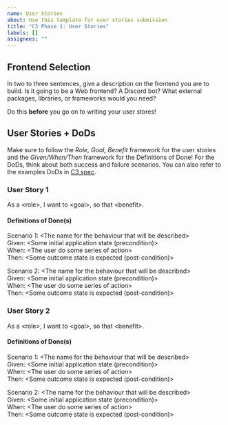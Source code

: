 ```yaml
---
name: User Stories
about: Use this template for user stories submission
title: "C3 Phase 1: User Stories"
labels: []
assignees: ""
---
```


## Frontend Selection
In two to three sentences, give a description on the frontend you are to build. Is it going to be a Web frontend? A Discord bot? What external packages, libraries, or frameworks would you need?

Do this **before** you go on to writing your user stores!


## User Stories + DoDs  
Make sure to follow the *Role, Goal, Benefit* framework for the user stories and the *Given/When/Then* framework for the Definitions of Done! For the DoDs, think about both success and failure scenarios. You can also refer to the examples DoDs in [C3 spec](https://sites.google.com/view/ubc-cpsc310-22w2/project/checkpoint-3).

### User Story 1

As a \<role\>, I want to \<goal\>, so that \<benefit\>.

#### Definitions of Done(s)

Scenario 1: \<The  name  for  the  behaviour  that  will  be  described\> \
Given: \<Some  initial  application  state  (precondition)\> \
When: \<The  user  do  some  series  of  action\> \
Then: \<Some  outcome  state  is  expected  (post-condition)\>

Scenario 2: \<The  name  for  the  behaviour  that  will  be  described\> \
Given: \<Some  initial  application  state  (precondition)\> \
When: \<The  user  do  some  series  of  action\> \
Then: \<Some  outcome  state  is  expected  (post-condition)\>

### User Story 2

As a \<role\>, I want to \<goal\>, so that \<benefit\>.

#### Definitions of Done(s)

Scenario 1: \<The  name  for  the  behaviour  that  will  be  described\> \
Given: \<Some  initial  application  state  (precondition)\> \
When: \<The  user  do  some  series  of  action\> \
Then: \<Some  outcome  state  is  expected  (post-condition)\>

Scenario 2: \<The  name  for  the  behaviour  that  will  be  described\> \
Given: \<Some  initial  application  state  (precondition)\> \
When: \<The  user  do  some  series  of  action\> \
Then: \<Some  outcome  state  is  expected  (post-condition)\>

